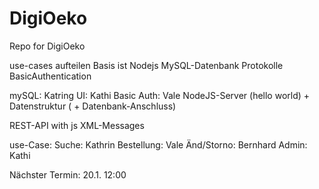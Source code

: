 # DigiOeko
Repo for DigiOeko

use-cases aufteilen
Basis ist Nodejs
MySQL-Datenbank
Protokolle
BasicAuthentication

mySQL: Katring
UI: Kathi
Basic Auth: Vale
NodeJS-Server (hello world) + Datenstruktur ( + Datenbank-Anschluss)

REST-API with js
XML-Messages

use-Case: 
  Suche: Kathrin
  Bestellung: Vale
  Änd/Storno: Bernhard
  Admin: Kathi

Nächster Termin: 20.1. 12:00
